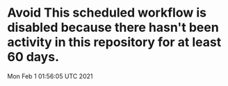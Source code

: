 # Avoid This scheduled workflow is disabled because there hasn't been activity in this repository for at least 60 days.
Mon Feb  1 01:56:05 UTC 2021

